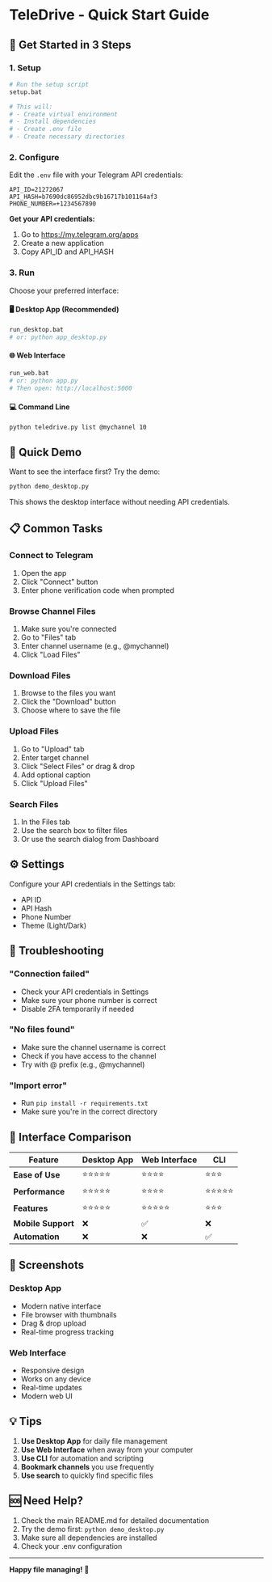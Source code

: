 # TeleDrive - Quick Start Guide

## 🚀 Get Started in 3 Steps

### 1. Setup
```bash
# Run the setup script
setup.bat

# This will:
# - Create virtual environment
# - Install dependencies
# - Create .env file
# - Create necessary directories
```

### 2. Configure
Edit the `.env` file with your Telegram API credentials:

```env
API_ID=21272067
API_HASH=b7690dc86952dbc9b16717b101164af3
PHONE_NUMBER=+1234567890
```

**Get your API credentials:**
1. Go to https://my.telegram.org/apps
2. Create a new application
3. Copy API_ID and API_HASH

### 3. Run

Choose your preferred interface:

#### 🖥️ Desktop App (Recommended)
```bash
run_desktop.bat
# or: python app_desktop.py
```

#### 🌐 Web Interface
```bash
run_web.bat
# or: python app.py
# Then open: http://localhost:5000
```

#### 💻 Command Line
```bash
python teledrive.py list @mychannel 10
```

## 🎯 Quick Demo

Want to see the interface first? Try the demo:

```bash
python demo_desktop.py
```

This shows the desktop interface without needing API credentials.

## 📋 Common Tasks

### Connect to Telegram
1. Open the app
2. Click "Connect" button
3. Enter phone verification code when prompted

### Browse Channel Files
1. Make sure you're connected
2. Go to "Files" tab
3. Enter channel username (e.g., @mychannel)
4. Click "Load Files"

### Download Files
1. Browse to the files you want
2. Click the "Download" button
3. Choose where to save the file

### Upload Files
1. Go to "Upload" tab
2. Enter target channel
3. Click "Select Files" or drag & drop
4. Add optional caption
5. Click "Upload Files"

### Search Files
1. In the Files tab
2. Use the search box to filter files
3. Or use the search dialog from Dashboard

## ⚙️ Settings

Configure your API credentials in the Settings tab:
- API ID
- API Hash  
- Phone Number
- Theme (Light/Dark)

## 🔧 Troubleshooting

### "Connection failed"
- Check your API credentials in Settings
- Make sure your phone number is correct
- Disable 2FA temporarily if needed

### "No files found"
- Make sure the channel username is correct
- Check if you have access to the channel
- Try with @ prefix (e.g., @mychannel)

### "Import error"
- Run `pip install -r requirements.txt`
- Make sure you're in the correct directory

## 📁 Interface Comparison

| Feature | Desktop App | Web Interface | CLI |
|---------|-------------|---------------|-----|
| **Ease of Use** | ⭐⭐⭐⭐⭐ | ⭐⭐⭐⭐ | ⭐⭐⭐ |
| **Performance** | ⭐⭐⭐⭐⭐ | ⭐⭐⭐⭐ | ⭐⭐⭐⭐⭐ |
| **Features** | ⭐⭐⭐⭐⭐ | ⭐⭐⭐⭐⭐ | ⭐⭐⭐ |
| **Mobile Support** | ❌ | ✅ | ❌ |
| **Automation** | ❌ | ❌ | ✅ |

## 🎨 Screenshots

### Desktop App
- Modern native interface
- File browser with thumbnails
- Drag & drop upload
- Real-time progress tracking

### Web Interface  
- Responsive design
- Works on any device
- Real-time updates
- Modern web UI

## 💡 Tips

1. **Use Desktop App** for daily file management
2. **Use Web Interface** when away from your computer
3. **Use CLI** for automation and scripting
4. **Bookmark channels** you use frequently
5. **Use search** to quickly find specific files

## 🆘 Need Help?

1. Check the main README.md for detailed documentation
2. Try the demo first: `python demo_desktop.py`
3. Make sure all dependencies are installed
4. Check your .env configuration

---

**Happy file managing! 🎉**
